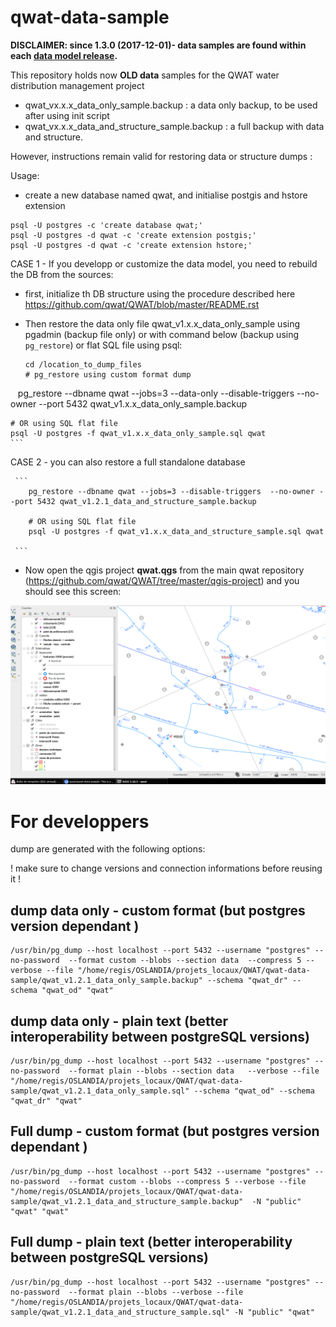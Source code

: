 # qwat-data-sample

**DISCLAIMER: since 1.3.0 (2017-12-01)- data samples are found within each [data model release](https://github.com/qwat/qwat-data-model/releases).**

This repository holds now **OLD data** samples for the QWAT water distribution management project

 - qwat_vx.x.x_data_only_sample.backup : a data only backup, to be used after using init script
 - qwat_vx.x.x_data_and_structure_sample.backup : a full backup with data and structure.


However, instructions remain valid for restoring data or structure dumps :

Usage:

- create a new database named qwat, and initialise postgis and hstore extension
```
psql -U postgres -c 'create database qwat;'
psql -U postgres -d qwat -c 'create extension postgis;'
psql -U postgres -d qwat -c 'create extension hstore;'
```

CASE 1 - If you developp or customize the data model, you need to rebuild the DB from the sources:

  - first, initialize th DB structure using the procedure described here https://github.com/qwat/QWAT/blob/master/README.rst

  - Then restore the data only file qwat_v1.x.x_data_only_sample using pgadmin  (backup file only) or with command below (backup using `pg_restore`) or flat SQL file using psql:
  
    ```
    cd /location_to_dump_files
    # pg_restore using custom format dump
    pg_restore --dbname qwat --jobs=3 --data-only --disable-triggers  --no-owner --port 5432 qwat_v1.x.x_data_only_sample.backup
    
    # OR using SQL flat file
    psql -U postgres -f qwat_v1.x.x_data_only_sample.sql qwat   
    ```
   

CASE 2 - you can also restore a full standalone database

     ```
        pg_restore --dbname qwat --jobs=3 --disable-triggers  --no-owner --port 5432 qwat_v1.2.1_data_and_structure_sample.backup
        
        # OR using SQL flat file
        psql -U postgres -f qwat_v1.x.x_data_and_structure_sample.sql qwat
     
     ```


 - Now open the qgis project **qwat.qgs** from the main qwat repository (https://github.com/qwat/QWAT/tree/master/qgis-project)
and you should see this screen:

![qwat-demo](qgis.png)


# For developpers

dump are generated with the following options: 

 ! make sure to change versions and connection informations before reusing it !


## dump data only - custom format (but postgres version dependant ) 
```
/usr/bin/pg_dump --host localhost --port 5432 --username "postgres" --no-password  --format custom --blobs --section data  --compress 5 --verbose --file "/home/regis/OSLANDIA/projets_locaux/QWAT/qwat-data-sample/qwat_v1.2.1_data_only_sample.backup" --schema "qwat_dr" --schema "qwat_od" "qwat"
```

## dump data only - plain text (better interoperability between postgreSQL versions)

```
/usr/bin/pg_dump --host localhost --port 5432 --username "postgres" --no-password  --format plain --blobs --section data   --verbose --file "/home/regis/OSLANDIA/projets_locaux/QWAT/qwat-data-sample/qwat_v1.2.1_data_only_sample.sql" --schema "qwat_od" --schema "qwat_dr" "qwat"
```


## Full dump - custom format (but postgres version dependant )

```
/usr/bin/pg_dump --host localhost --port 5432 --username "postgres" --no-password  --format custom --blobs --compress 5 --verbose --file "/home/regis/OSLANDIA/projets_locaux/QWAT/qwat-data-sample/qwat_v1.2.1_data_and_structure_sample.backup"  -N "public" "qwat" "qwat"
```


## Full dump - plain text (better interoperability between postgreSQL versions)

```
/usr/bin/pg_dump --host localhost --port 5432 --username "postgres" --no-password  --format plain --blobs --verbose --file "/home/regis/OSLANDIA/projets_locaux/QWAT/qwat-data-sample/qwat_v1.2.1_data_and_structure_sample.sql" -N "public" "qwat"
```



